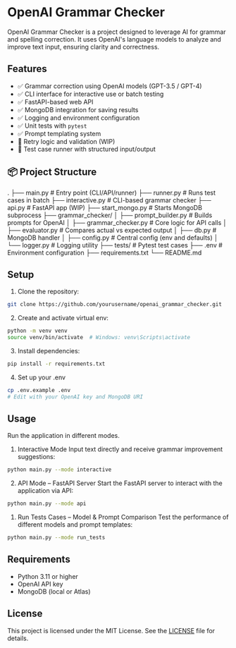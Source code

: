 # OpenAI Grammar Checker

OpenAI Grammar Checker is a project designed to leverage AI for grammar and spelling correction. It uses OpenAI's language models to analyze and improve text input, ensuring clarity and correctness.

## Features

- ✅ Grammar correction using OpenAI models (GPT-3.5 / GPT-4)
- ✅ CLI interface for interactive use or batch testing
- ✅ FastAPI-based web API
- ✅ MongoDB integration for saving results
- ✅ Logging and environment configuration
- ✅ Unit tests with `pytest`
- ✅ Prompt templating system
- 🔄 Retry logic and validation (WIP)
- 🧪 Test case runner with structured input/output


## 📦 Project Structure

.
├── main.py # Entry point (CLI/API/runner)
├── runner.py # Runs test cases in batch
├── interactive.py # CLI-based grammar checker
├── api.py # FastAPI app (WIP)
├── start_mongo.py # Starts MongoDB subprocess
├── grammar_checker/
│ ├── prompt_builder.py # Builds prompts for OpenAI
│ ├── grammar_checker.py # Core logic for API calls
│ ├── evaluator.py # Compares actual vs expected output
│ ├── db.py # MongoDB handler
│ ├── config.py # Central config (env and defaults)
│ └── logger.py # Logging utility
├── tests/ # Pytest test cases
├── .env # Environment configuration
├── requirements.txt
└── README.md


## Setup

1. Clone the repository:
```bash
git clone https://github.com/yourusername/openai_grammar_checker.git
```
2. Create and activate virtual env:
```bash
python -m venv venv
source venv/bin/activate  # Windows: venv\Scripts\activate
```
3. Install dependencies:
```bash
pip install -r requirements.txt
```
4. Set up your .env
```bash
cp .env.example .env
# Edit with your OpenAI key and MongoDB URI
```

## Usage

Run the application in different modes.
   
1. Interactive Mode
Input text directly and receive grammar improvement suggestions:
```bash
python main.py --mode interactive
```
2. API Mode – FastAPI Server
Start the FastAPI server to interact with the application via API:
```bash
python main.py --mode api
```
1. Run Tests Cases – Model & Prompt Comparison
Test the performance of different models and prompt templates:
```bash
python main.py --mode run_tests
```

## Requirements

- Python 3.11 or higher
- OpenAI API key
- MongoDB (local or Atlas)

## License

This project is licensed under the MIT License. See the [LICENSE](LICENSE) file for details.

